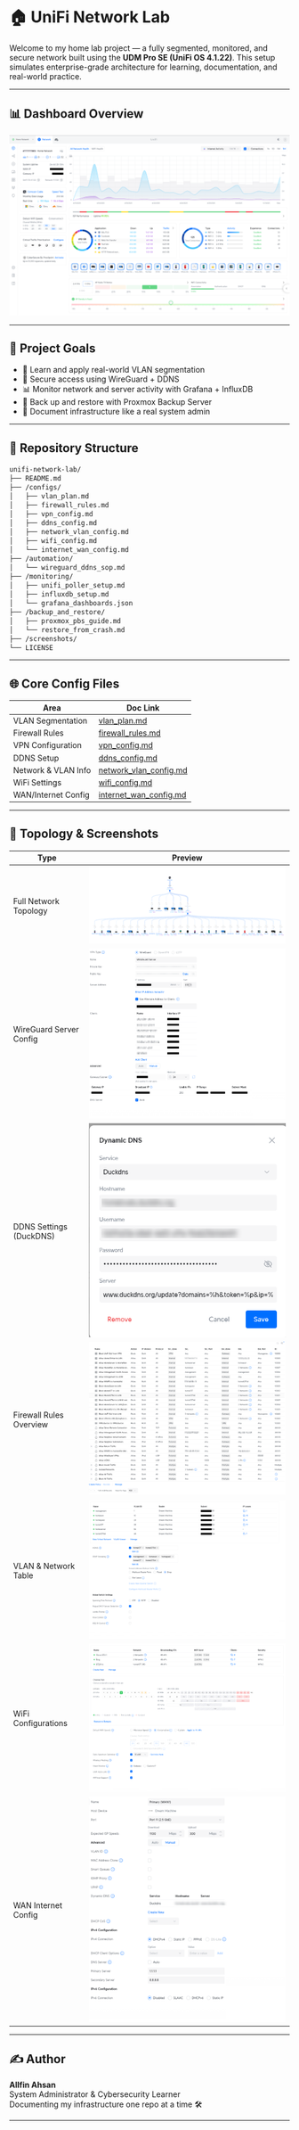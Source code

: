 # 🏠 UniFi Network Lab

Welcome to my home lab project — a fully segmented, monitored, and secure network built using the **UDM Pro SE (UniFi OS 4.1.22)**. This setup simulates enterprise-grade architecture for learning, documentation, and real-world practice.

---

## 📊 Dashboard Overview

![UniFi Dashboard](screenshots/Dashboard.png)

---

## 🌟 Project Goals

- 🧱 Learn and apply real-world VLAN segmentation
- 🔐 Secure access using WireGuard + DDNS
- 📊 Monitor network and server activity with Grafana + InfluxDB
- 📆 Back up and restore with Proxmox Backup Server
- 🧰 Document infrastructure like a real system admin

---

## 📂 Repository Structure

```
unifi-network-lab/
├── README.md
├── /configs/
│   ├── vlan_plan.md
│   ├── firewall_rules.md
│   ├── vpn_config.md
│   ├── ddns_config.md
│   ├── network_vlan_config.md
│   ├── wifi_config.md
│   └── internet_wan_config.md
├── /automation/
│   └── wireguard_ddns_sop.md
├── /monitoring/
│   ├── unifi_poller_setup.md
│   ├── influxdb_setup.md
│   └── grafana_dashboards.json
├── /backup_and_restore/
│   ├── proxmox_pbs_guide.md
│   └── restore_from_crash.md
├── /screenshots/
└── LICENSE
```

---

## 🌐 Core Config Files

| Area                | Doc Link                                             |
|---------------------|------------------------------------------------------|
| VLAN Segmentation   | [vlan_plan.md](configs/vlan_plan.md)                 |
| Firewall Rules      | [firewall_rules.md](configs/firewall_rules.md)       |
| VPN Configuration   | [vpn_config.md](configs/vpn_config.md)               |
| DDNS Setup          | [ddns_config.md](configs/ddns_config.md)             |
| Network & VLAN Info | [network_vlan_config.md](configs/network_vlan_config.md) |
| WiFi Settings       | [wifi_config.md](configs/wifi_config.md)             |
| WAN/Internet Config | [internet_wan_config.md](configs/internet_wan_config.md) |

---

## 📸 Topology & Screenshots

| Type                   | Preview                                  |
|------------------------|------------------------------------------|
| Full Network Topology | ![Topology](screenshots/topology.png)    |
| WireGuard Server Config | ![VPN Server](screenshots/VPN-server.png) |
| DDNS Settings (DuckDNS) | ![DDNS Config](screenshots/ddnssetup.png) |
| Firewall Rules Overview | ![Firewall](screenshots/firewall.png)     |
| VLAN & Network Table    | ![Network](screenshots/network.png)       |
| WiFi Configurations     | ![WiFi](screenshots/wifi.png)             |
| WAN Internet Config     | ![Internet](screenshots/Internet.png)     |

---

## ✍️ Author

**Allfin Ahsan**  
System Administrator & Cybersecurity Learner  
Documenting my infrastructure one repo at a time 🛠️

---

